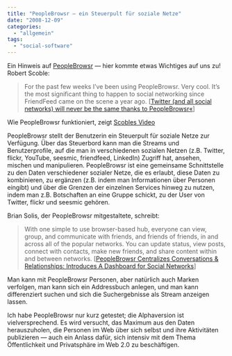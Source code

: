 ```yaml
---
title: "PeopleBrowsr — ein Steuerpult für soziale Netze"
date: "2008-12-09"
categories: 
  - "allgemein"
tags: 
  - "social-software"
---
```


Ein Hinweis auf [PeopleBrowsr](http://www.peoplebrowsr.com/ "PeopleBrowsr") — hier kommte etwas Wichtiges auf uns zu! Robert Scoble:

> For the past few weeks I’ve been using PeopleBrowsr. Very cool. It’s the most significant thing to happen to social networking since FriendFeed came on the scene a year ago. \[[Twitter (and all social networks) will never be the same thanks to PeopleBrowsr«](http://scobleizer.com/2008/12/05/twitter-and-all-social-networks-will-never-be-the-same-thanks-to-peoplebrowsr/ "Scobleizer — Tech geek blogger » Blog Archive Twitter (and all social networks) will never be the same thanks to PeopleBrowsr «")\]

Wie PeopleBrowsr funktioniert, zeigt [Scobles Video](http://www.kyte.tv/ch/6118-scobleizer/280023-peoplebrowsr-launches "kyte: Scobleizer: PeopleBrowsr launches")

PeopleBrowsr stellt der Benutzerin ein Steuerpult für soziale Netze zur Verfügung. Über das Steuerbord kann man die Streams und Benutzerprofile, auf die man in verschiedenen sozialen Netzen (z.B. Twitter, flickr, YouTube, seesmic, friendfeed, LinkedIn) Zugriff hat, ansehen, mischen und manipulieren. PeopleBrowsr ist eine gemeinsame Schnittstelle zu den Daten verschiedener sozialer Netze, die es erlaubt, diese Daten zu kombinieren, zu ergänzen (z.B. indem man Informationen über Personen eingibt) und über die Grenzen der einzelnen Services hinweg zu nutzen, indem man z.B. Botschaften an eine Gruppe schickt, zu der User von Twitter, flickr und seesmic gehören.

Brian Solis, der PeopleBrowsr mitgestaltete, schreibt:

> With one simple to use browser-based hub, everyone can view, group, and communicate with friends, and friends of friends, in and across all of the popular networks. You can update status, view posts, connect with contacts, make new friends, and share content within and between networks. \[[PeopleBrowsr Centralizes Conversations & Relationships: Introduces A Dashboard for Social Networks](http://www.briansolis.com/2008/12/peoplebrowsr-simplifies-online.html "PR 2.0: PeopleBrowsr Centralizes Conversations & Relationships: Introduces A Dashboard for Social Networks")\]

Man kann mit PeopleBrowsr Personen, aber natürlich auch Marken verfolgen, man kann sich ein Addressbuch anlegen, und man kann differenziert suchen und sich die Suchergebnisse als Stream anzeigen lassen.

Ich habe PeopleBrowsr nur kurz getestet; die Alphaversion ist vielversprechend. Es wird versucht, das Maximum aus den Daten herauszuholen, die Personen im Web über sich selbst und ihre Aktivitäten publizieren — auch ein Anlass dafür, sich intensiv mit dem Thema Öffentlichkeit und Privatsphäre im Web 2.0 zu beschäftigen.
